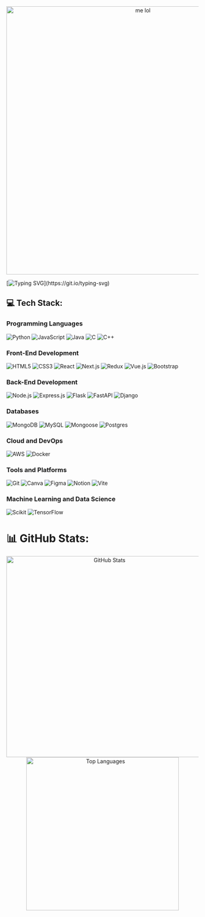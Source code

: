

<div align="center">
  <img src="https://i.pinimg.com/736x/28/3b/7d/283b7d4ba51e2674d0b192b26353bc28.jpg" alt="me lol" width="700px">
</div>

[![Typing SVG](https://readme-typing-svg.herokuapp.com?color=%2336BCF7&lines=Hi,+This+is+Sabitha!!;I+do+FSD,+ML,+NLP,+CV,+GenAI+etc;I+love+building+brainrot+projects!!)](https://git.io/typing-svg)


## 💻 Tech Stack:

### Programming Languages
![Python](https://img.shields.io/badge/python-3670A0?style=for-the-badge&logo=python&logoColor=ffdd54)
![JavaScript](https://img.shields.io/badge/javascript-%23323330.svg?style=for-the-badge&logo=javascript&logoColor=%23F7DF1E)
![Java](https://img.shields.io/badge/java-%23ED8B00.svg?style=for-the-badge&logo=openjdk&logoColor=white)
![C](https://img.shields.io/badge/c-%2300599C.svg?style=for-the-badge&logo=c&logoColor=white)
![C++](https://img.shields.io/badge/c++-%2300599C.svg?style=for-the-badge&logo=c%2B%2B&logoColor=white)

### Front-End Development
![HTML5](https://img.shields.io/badge/html5-%23E34F26.svg?style=for-the-badge&logo=html5&logoColor=white)
![CSS3](https://img.shields.io/badge/css3-%231572B6.svg?style=for-the-badge&logo=css3&logoColor=white)
![React](https://img.shields.io/badge/React-61DAFB.svg?style=for-the-badge&logo=React&logoColor=black)
![Next.js](https://img.shields.io/badge/Next.js-black?style=for-the-badge&logo=next.js&logoColor=white)
![Redux](https://img.shields.io/badge/Redux-764ABC?style=for-the-badge&logo=redux&logoColor=fff)
![Vue.js](https://img.shields.io/badge/Vue.js-4FC08D?style=for-the-badge&logo=vuedotjs&logoColor=fff)
![Bootstrap](https://img.shields.io/badge/Bootstrap-7952B3?style=for-the-badge&logo=bootstrap&logoColor=fff)

### Back-End Development
![Node.js](https://img.shields.io/badge/Node.js-339933?style=for-the-badge&logo=nodedotjs&logoColor=white)
![Express.js](https://img.shields.io/badge/express.js-%23404d59.svg?style=for-the-badge&logo=express&logoColor=%2361DAFB)
![Flask](https://img.shields.io/badge/flask-%23000.svg?style=for-the-badge&logo=flask&logoColor=white)
![FastAPI](https://img.shields.io/badge/FastAPI-009485.svg?style=for-the-badge&logo=fastapi&logoColor=white)
![Django](https://img.shields.io/badge/Django-%23092E20.svg?style=for-the-badge&logo=django&logoColor=white)

### Databases
![MongoDB](https://img.shields.io/badge/MongoDB-%234ea94b.svg?style=for-the-badge&logo=mongodb&logoColor=white)
![MySQL](https://img.shields.io/badge/mysql-4479A1.svg?style=for-the-badge&logo=mysql&logoColor=white)
![Mongoose](https://img.shields.io/badge/Mongoose-880000.svg?style=for-the-badge&logo=Mongoose&logoColor=white)
![Postgres](https://img.shields.io/badge/Postgres-%23316192.svg?style=for-the-badge&logo=postgresql&logoColor=white)

### Cloud and DevOps
![AWS](https://img.shields.io/badge/AWS-%23FF9900.svg?style=for-the-badge&logo=amazon-aws&logoColor=white)
![Docker](https://img.shields.io/badge/Docker-2496ED?style=for-the-badge&logo=docker&logoColor=fff)

### Tools and Platforms
![Git](https://img.shields.io/badge/Git-F05032?style=for-the-badge&logo=git&logoColor=fff)
![Canva](https://img.shields.io/badge/Canva-%2300C4CC.svg?style=for-the-badge&logo=Canva&logoColor=white)
![Figma](https://img.shields.io/badge/Figma-F24E1E?style=for-the-badge&logo=figma&logoColor=white)
![Notion](https://img.shields.io/badge/Notion-000?style=for-the-badge&logo=notion&logoColor=fff)
![Vite](https://img.shields.io/badge/Vite-646CFF?style=for-the-badge&logo=vite&logoColor=fff)

### Machine Learning and Data Science
![Scikit](https://img.shields.io/badge/scikitlearn-F7931E.svg?style=for-the-badge&logo=scikit-learn&logoColor=white)
![TensorFlow](https://img.shields.io/badge/TensorFlow-FF6F00?style=for-the-badge&logo=TensorFlow&logoColor=white)


<h1>📊 GitHub Stats:</h1>

<div align="center" style="display: flex; flex-wrap: wrap; justify-content: center;">
  <img src="https://github-readme-stats.vercel.app/api?username=sabithapaulraj&theme=dracula&show_icons=true&hide_border=true&count_private=true" width="525" alt="GitHub Stats">
  <img src="https://github-readme-stats.vercel.app/api/top-langs/?username=sabithapaulraj&theme=dracula&show_icons=true&hide_border=true&layout=compact" width="400" alt="Top Languages">
</div>

